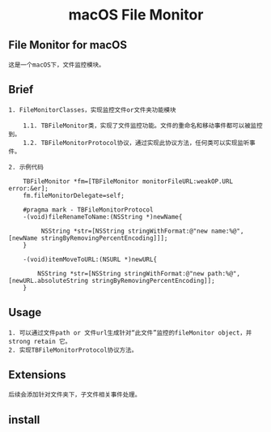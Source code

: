 # <center> macOS File Monitor </center>

## File Monitor for macOS

    这是一个macOS下，文件监控模块。
    
## Brief
    
    1. FileMonitorClasses，实现监控文件or文件夹功能模块
        
        1.1. TBFileMonitor类，实现了文件监控功能。文件的重命名和移动事件都可以被监控到。
        1.2. TBFileMonitorProtocol协议，通过实现此协议方法，任何类可以实现监听事件。
        
    2. 示例代码
    
        TBFileMonitor *fm=[TBFileMonitor monitorFileURL:weakOP.URL error:&er];
        fm.fileMonitorDelegate=self;
        
        #pragma mark - TBFileMonitorProtocol
        -(void)fileRenameToName:(NSString *)newName{
    
             NSString *str=[NSString stringWithFormat:@"new name:%@",[newName stringByRemovingPercentEncoding]]];
        }

        -(void)itemMoveToURL:(NSURL *)newURL{
    
            NSString *str=[NSString stringWithFormat:@"new path:%@",[newURL.absoluteString stringByRemovingPercentEncoding]];
        }

## Usage

    1. 可以通过文件path or 文件url生成针对“此文件”监控的fileMonitor object，并strong retain 它。
    2. 实现TBFileMonitorProtocol协议方法。
 
## Extensions

    后续会添加针对文件夹下，子文件相关事件处理。
    
## install
    